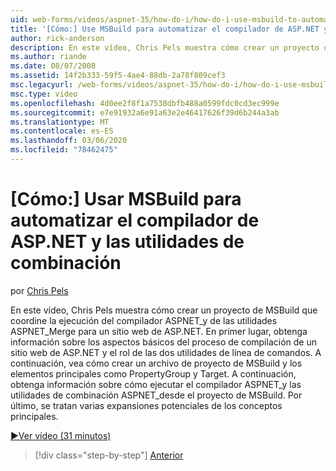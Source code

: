 ```yaml
---
uid: web-forms/videos/aspnet-35/how-do-i/how-do-i-use-msbuild-to-automate-the-aspnet-compiler-and-merge-utilities
title: '[Cómo:] Use MSBuild para automatizar el compilador de ASP.NET y las utilidades de combinación | Microsoft Docs'
author: rick-anderson
description: En este vídeo, Chris Pels muestra cómo crear un proyecto de MSBuild que organice la ejecución de las utilidades aspnet_compiler y aspnet_merge de un ASP...
ms.author: riande
ms.date: 08/07/2008
ms.assetid: 14f2b333-59f5-4ae4-88db-2a78f809cef3
msc.legacyurl: /web-forms/videos/aspnet-35/how-do-i/how-do-i-use-msbuild-to-automate-the-aspnet-compiler-and-merge-utilities
msc.type: video
ms.openlocfilehash: 4d0ee2f8f1a7538dbfb488a0599fdc0cd3ec999e
ms.sourcegitcommit: e7e91932a6e91a63e2e46417626f39d6b244a3ab
ms.translationtype: MT
ms.contentlocale: es-ES
ms.lasthandoff: 03/06/2020
ms.locfileid: "78462475"
---
```

# <a name="how-do-i-use-msbuild-to-automate-the-aspnet-compiler-and-merge-utilities"></a>[Cómo:] Usar MSBuild para automatizar el compilador de ASP.NET y las utilidades de combinación

por [Chris Pels](https://twitter.com/chrispels)

En este vídeo, Chris Pels muestra cómo crear un proyecto de MSBuild que coordine la ejecución del compilador ASPNET\_y de las utilidades ASPNET\_Merge para un sitio web de ASP.NET. En primer lugar, obtenga información sobre los aspectos básicos del proceso de compilación de un sitio web de ASP.NET y el rol de las dos utilidades de línea de comandos. A continuación, vea cómo crear un archivo de proyecto de MSBuild y los elementos principales como PropertyGroup y Target. A continuación, obtenga información sobre cómo ejecutar el compilador ASPNET\_y las utilidades de combinación ASPNET\_desde el proyecto de MSBuild. Por último, se tratan varias expansiones potenciales de los conceptos principales.

[&#9654;Ver vídeo (31 minutos)](https://channel9.msdn.com/Blogs/ASP-NET-Site-Videos/how-do-i-use-msbuild-to-automate-the-aspnet-compiler-and-merge-utilities)

> [!div class="step-by-step"]
> [Anterior](how-do-i-serialize-a-graph-with-the-entity-framework.md)
